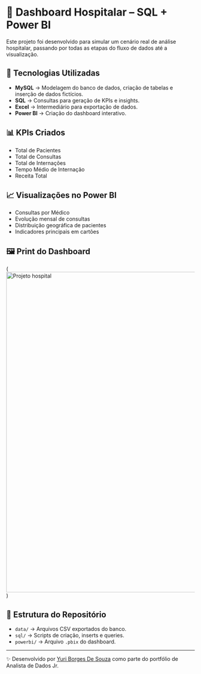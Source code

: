 # 🏥 Dashboard Hospitalar – SQL + Power BI

Este projeto foi desenvolvido para simular um cenário real de análise hospitalar, passando por todas as etapas do fluxo de dados até a visualização.

## 🚀 Tecnologias Utilizadas
- **MySQL** → Modelagem do banco de dados, criação de tabelas e inserção de dados fictícios.
- **SQL** → Consultas para geração de KPIs e insights.
- **Excel** → Intermediário para exportação de dados.
- **Power BI** → Criação do dashboard interativo.

## 📊 KPIs Criados
- Total de Pacientes
- Total de Consultas
- Total de Internações
- Tempo Médio de Internação
- Receita Total

## 📈 Visualizações no Power BI
- Consultas por Médico
- Evolução mensal de consultas
- Distribuição geográfica de pacientes
- Indicadores principais em cartões

## 🖼️ Print do Dashboard
(<img width="1600" height="855" alt="Projeto hospital" src="https://github.com/user-attachments/assets/f2a4240f-1c7a-48c0-8427-52cc621a7e27" />)


## 📂 Estrutura do Repositório
- `data/` → Arquivos CSV exportados do banco.
- `sql/` → Scripts de criação, inserts e queries.
- `powerbi/` → Arquivo `.pbix` do dashboard.

---
✨ Desenvolvido por [Yuri Borges De Souza](www.linkedin.com/in/yuri-borges-dados) como parte do portfólio de Analista de Dados Jr.
